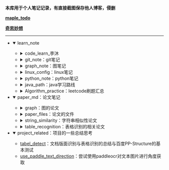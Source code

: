 **本库用于个人笔记记录，有直接截图保存他人博客，侵删**

**[maple_todo](./todo.md)**

**[奇思妙想](./thinking.md)**

<hr>

- <details open><summary>learn_note</summary>
  
  - <details><summary>code_learn_李沐</summary>
  
    [李沐《动手学习深度学习教程》](https://zh-v2.d2l.ai/)
    - [d2l-zh-pytorch](./learn_note/code_learn_李沐/d2l-zh-pytorch.pdf)：pdf文档
    - [1.符号](./learn_note/code_learn_李沐/1.符号.md)：涉及的符号表示
  
    </details>

  - <details><summary>git_note：git笔记</summary>
    
    - [git_basic](./learn_note/git_note/git_basic.md)：git的一些基本使用
    
    </details>

  - <details><summary>graph_note：图笔记</summary>
    
    - [graph_embedding](./learn_note/graph_note/2_graph_embedding.md)：deepwalk,line,struc2vec,node2vec,SNDE
    - [graph_neural_network](./learn_note/graph_note/3_graph_neural_network.md)：GCN,GAT,GraphSAGE
    - [gnn_review](./learn_note/graph_note/gnn_review.md)：关于gnn的综述

    </details>

  - <details><summary>linux_config：linux笔记</summary>
  
    - [nginx_basic](./learn_note/linux_config/nginx_basic.md)：将静态文件部署到ngnix
    - [shadowsocks-config](./learn_note/linux_config/shadowsocks-config.md)：实验室翻墙配置，针对linux系统
  
    </details>

  - <details><summary>python_note：python笔记</summary>

    - [命令行参数](./learn_note/python_note/命令行参数.md)：TensorFlow tf.app以及python的argparse
    - [django_basic](./learn_note/python_note/django_basic.md)：django的基本使用
    - [flask_basic](./learn_note/python_note/flask_basic.md)：flask前后端分离的基本使用
    - [scipy_sparse](./learn_note/python_note/scipy_sparse库.md)：矩阵压缩库

    </details>
  
  - <details><summary>java_path：java学习路线</summary>
  
    - [java_path_xmind](./learn_note/java_path/鱼皮%20-%20Java%20学习路线导图.xmind)：程序员鱼皮java学习路径
    - [1 basic](./learn_note/java_path/1%20basic.md)：java的一些基础语法增强

    </details>

  - <details><summary>Algorithm_practice：leetcode刷题汇总</summary>
  
    - [字符串](./learn_note/Algorithm_practice/字符串.md)：字符串处理的一些题目
    - [链表](./learn_note/Algorithm_practice/链表.md)：链表相关的题目
    </details>
  
  </details>

- <details open><summary>paper_md：论文笔记</summary>
  
  - <details><summary>graph：图的论文</summary>

    - [gnn综述.pdf](./paper_md/graph/gnn_review.pdf)
    - [gnnPPT.pdf](./paper_md/graph/GNN-basic-powerpoint.pdf)：B站上的GNN学习ppt

    </details>

  - <details><summary>paper_files：论文的文件</summary>
    
    - String_similarity
      - cobs-refs
        - [bloofi.pdf](./paper_md/paper_files/string_similarity/cobs-refs/bloofi.pdf)
        - [k-mer_review.pdf](./paper_md/paper_files/string_similarity/cobs-refs/k-mer_review.pdf)
        - [k-mer_review_Supplemental.pdf](paper_md/paper_files/string_similarity/cobs-refs/k-mer_Supplemental.pdf)
      - [cobs.pdf](paper_md/paper_files/string_similarity/cobs.pdf)
    - table_recognition
      - [EDD.pdf](./paper_md/paper_files/table_recognition/EDD.pdfD)
  
    </details>

  - <details><summary>string_similarity：字符串相似性论文</summary>
    
    - cobs-refs
      - [bloofi](./paper_md/string_similarity/cobs-refs/bloofi.md)
    - [cobs](./paper_md/string_similarity/cobs.md)
  
    </details>

  - <details><summary>table_recognition：表格识别的相关论文</summary>
    
    - [A Constraint-based Approach to Table Structure Derivation](./paper_md/table_recognition/A%20Constraint-based%20Approach%20to%20Table%20Structure%20Derivation.md)
    - [EDD](./paper_md/table_recognition/EDD.md)
    - [readme](./paper_md/table_recognition/readme.md)
    
    </details>
  </details>
  
- <details open><summary>project_related：项目的一些总结思考</summary>

  - [tabel_detect](./project_related/table_detect.md)：文档版面识别与表格识别的总结与百度PP-Structure的基本测试
  - [use_paddle_text_direction](./project_related/use_paddle_text_direction.md)：尝试使用paddleocr对文本图片进行角度获取

 </details>
